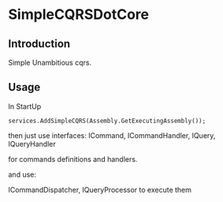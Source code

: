 # SimpleCQRSDotCore

## Introduction

Simple Unambitious cqrs.

## Usage

In StartUp
```
services.AddSimpleCQRS(Assembly.GetExecutingAssembly());
```

then just use interfaces: ICommand, ICommandHandler, IQuery, IQueryHandler

for commands definitions and handlers.

and use:

ICommandDispatcher, IQueryProcessor to execute them